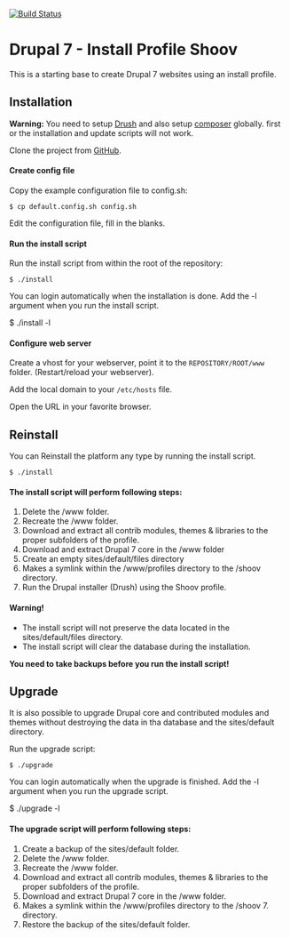 [![Build Status](https://travis-ci.org/shoov/shoov.svg?branch=master)](https://travis-ci.org/shoov/shoov)

# Drupal 7 - Install Profile Shoov

This is a starting base to create Drupal 7 websites using an install profile.


## Installation

**Warning:**
You need to setup [Drush](https://github.com/drush-ops/drush) and also setup [composer](https://getcomposer.org/doc/00-intro.md#globally) globally. first or the installation and update scripts will not work.

Clone the project from [GitHub](https://github.com/shoov/shoov).

#### Create config file

Copy the example configuration file to config.sh:

	$ cp default.config.sh config.sh

Edit the configuration file, fill in the blanks.


#### Run the install script

Run the install script from within the root of the repository:

	$ ./install

You can login automatically when the installation is done. Add the -l argument
when you run the install script.

  $ ./install -l


#### Configure web server

Create a vhost for your webserver, point it to the `REPOSITORY/ROOT/www` folder.
(Restart/reload your webserver).

Add the local domain to your ```/etc/hosts``` file.

Open the URL in your favorite browser.



## Reinstall

You can Reinstall the platform any type by running the install script.

	$ ./install


#### The install script will perform following steps:

1. Delete the /www folder.
2. Recreate the /www folder.
3. Download and extract all contrib modules, themes & libraries to the proper
   subfolders of the profile.
4. Download and extract Drupal 7 core in the /www folder
5. Create an empty sites/default/files directory
6. Makes a symlink within the /www/profiles directory to the /shoov
   directory.
7. Run the Drupal installer (Drush) using the Shoov profile.

#### Warning!

* The install script will not preserve the data located in the
  sites/default/files directory.
* The install script will clear the database during the installation.

**You need to take backups before you run the install script!**



## Upgrade

It is also possible to upgrade Drupal core and contributed modules and themes
without destroying the data in tha database and the sites/default directory.

Run the upgrade script:

	$ ./upgrade

You can login automatically when the upgrade is finished. Add the -l argument
when you run the upgrade script.

  $ ./upgrade -l


#### The upgrade script will perform following steps:

1. Create a backup of the sites/default folder.
2. Delete the /www folder.
3. Recreate the /www folder.
4. Download and extract all contrib modules, themes & libraries to the proper
   subfolders of the profile.
5. Download and extract Drupal 7 core in the /www folder.
6. Makes a symlink within the /www/profiles directory to the
   /shoov 7. directory.
7. Restore the backup of the sites/default folder.
